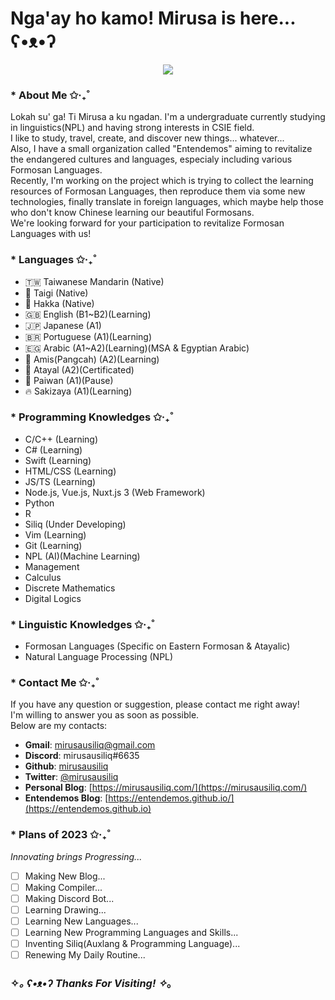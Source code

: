 # Nga'ay ho kamo! Mirusa is here... ʕ•ᴥ•ʔ

<div align="center">
    <img src="https://media.tenor.com/RGm8YswOKdcAAAAd/mushoku-tensei-anime.gif">
</div>

### * About Me ✩‧₊˚

Lokah su' ga! Ti Mirusa a ku ngadan. I'm a undergraduate currently studying in linguistics(NPL) and having strong interests in CSIE field. <br>
I like to study, travel, create, and discover new things... whatever... <br>
Also, I have a small organization called "Entendemos" aiming to revitalize the endangered cultures and languages, especialy including various Formosan Languages. <br>
Recently, I'm working on the project which is trying to collect the learning resources of Formosan Languages, then reproduce them via some new technologies, finally translate in foreign languages, which maybe help those who don't know Chinese learning our beautiful Formosans. <br>
We're looking forward for your participation to revitalize Formosan Languages with us! <br>

### * Languages ✩‧₊˚

- 🇹🇼 Taiwanese Mandarin (Native)
- 🍍 Taigi (Native)
- 🌺 Hakka (Native)
- 🇬🇧 English (B1~B2)(Learning)
- 🇯🇵 Japanese (A1)
- 🇧🇷 Portuguese (A1)(Learning)
- 🇪🇬 Arabic (A1~A2)(Learning)(MSA & Egyptian Arabic)
- 🌾 Amis(Pangcah) (A2)(Learning)
- 🦅 Atayal (A2)(Certificated)
- 🐗 Paiwan (A1)(Pause) 
- 🔥 Sakizaya (A1)(Learning)

### * Programming Knowledges ✩‧₊˚

- C/C++ (Learning)
- C# (Learning)
- Swift (Learning)
- HTML/CSS (Learning)
- JS/TS (Learning)
- Node.js, Vue.js, Nuxt.js 3 (Web Framework)
- Python
- R
- Siliq (Under Developing)
- Vim (Learning)
- Git (Learning)
- NPL (AI)(Machine Learning)
- Management
- Calculus 
- Discrete Mathematics 
- Digital Logics

### * Linguistic Knowledges ✩‧₊˚

- Formosan Languages (Specific on Eastern Formosan & Atayalic)
- Natural Language Processing (NPL)

### * Contact Me ✩‧₊˚

If you have any question or suggestion, please contact me right away! <br>
I'm willing to answer you as soon as possible. <br>
Below are my contacts: <br>

- **Gmail**: mirusausiliq@gmail.com
- **Discord**: mirusausiliq#6635
- **Github**: [mirusausiliq](https://github.com/mirusausiliq/)
- **Twitter**: [@mirusausiliq](https://twitter.com/mirusausiliq)
- **Personal Blog**: [https://mirusausiliq.com/](https://mirusausiliq.com/)
- **Entendemos Blog**: [https://entendemos.github.io/](https://entendemos.github.io)

### * Plans of 2023 ✩‧₊˚

*Innovating brings Progressing...*

- [ ] Making New Blog...
- [ ] Making Compiler...
- [ ] Making Discord Bot...
- [ ] Learning Drawing...
- [ ] Learning New Languages...
- [ ] Learning New Programming Languages and Skills...
- [ ] Inventing Siliq(Auxlang & Programming Language)...
- [ ] Renewing My Daily Routine...

### ✧*｡ ʕ•ᴥ•ʔ Thanks For Visiting! ✧*｡


<!---
mirusausiliq/mirusausiliq is a ✨ special ✨ repository because its `README.md` (this file) appears on your GitHub profile.
You can click the Preview link to take a look at your changes.

<!DOCTYPE html>

<head>
    <meta charset="UTF-8">
    <meta name="description" content="readme.md">
    <meta name="author" content="mirusausiliq">
    <meta name="viewport" content="width= divice-width; initial-scale= 1.0">
</head>

<body>
    <div>
        <h1>Lokah su' ga, I'm Mirusa... ʕ•ᴥ•ʔ</h1>
        <div align="center">
            <img src="https://media.tenor.com/RGm8YswOKdcAAAAd/mushoku-tensei-anime.gif" width= "auto">
        </div>
        <h3>* About Me ✩‧₊˚</h3>
        <p>I'm a student who is studying at Computer Science and currently learning many knowledegs...</p>
        <p>Also having a smol group called "Entendemos" aimming to do lots of projects with <a href="https://github.com/Boemio">@Boemio</a> XD</p>
        <div>
            <li><b>Hobbies:</b> Travelling, Reading, Linguistics, Programming...</li>
            <li><b>Languages:</b> Mandarin(Native), Taigi(Native), Hakka(Native), English(B2), Amis(B1), Atayal(A2), Portuguese(A2)</li>
            <li><b>Coding Languages:</b> C/C++, Python, HTML, CSS, Javascript, Assembly...</li>
        </div>
        <h3>* Contact Me ✩‧₊˚</h3>
        <p>If you have any thoughts wanting to share with me, don't hesitate and contact me rn.</p>
        <div>
            <li>Twitter: <a href="https://twitter.com/mirusausiliq">@mirusausiliq</a></li>
            <li>Discord: mirusausiliq#6635</li>
            <li>Gmail: mirusausiliq@gmail.com</li>
        </div>
        <h3>✧*｡ ʕ•ᴥ•ʔ Thanks For Visiting! ✧*｡</h3>
    </div>
</body>

</html>

--->
